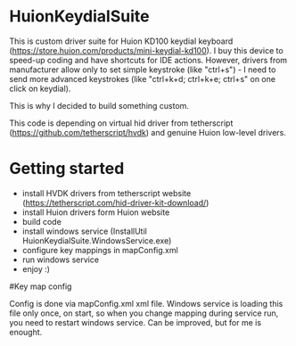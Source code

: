 # HuionKeydialSuite

This is custom driver suite for Huion KD100 keydial keyboard (https://store.huion.com/products/mini-keydial-kd100). I buy this device to speed-up coding and have shortcuts for IDE actions. 
However, drivers from manufacturer allow only to set simple keystroke (like "ctrl+s") - I need to send more advanced keystrokes (like "ctrl+k+d; ctrl+k+e; ctrl+s" on one click on keydial).

This is why I decided to build something custom.

This code is depending on virtual hid driver from tetherscript (https://github.com/tetherscript/hvdk) and genuine Huion low-level drivers.

# Getting started

* install HVDK drivers from tetherscript website (https://tetherscript.com/hid-driver-kit-download/)
* install Huion drivers form Huion website
* build code
* install windows service (InstallUtil HuionKeydialSuite.WindowsService.exe)
* configure key mappings in mapConfig.xml
* run windows service
* enjoy :)

#Key map config

Config is done via mapConfig.xml xml file. Windows service is loading this file only once, on start, so when you change mapping during service run, you need to restart windows service. 
Can be improved, but for me is enought.


